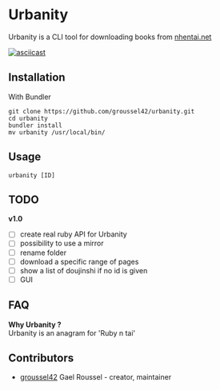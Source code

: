 # Urbanity

Urbanity is a CLI tool for downloading books from [nhentai.net](https://nhentai.net)

[![asciicast](https://asciinema.org/a/8qEybiLxydd26i7oXX8u1PkJM.svg)](https://asciinema.org/a/8qEybiLxydd26i7oXX8u1PkJM)

## Installation

With Bundler
```
git clone https://github.com/groussel42/urbanity.git
cd urbanity
bundler install
mv urbanity /usr/local/bin/
```

## Usage

```
urbanity [ID]
```

## TODO
**v1.0**
- [ ] create real ruby API for Urbanity
- [ ] possibility to use a mirror
- [ ] rename folder
- [ ] download a specific range of pages
- [ ] show a list of doujinshi if no id is given
- [ ] GUI

## FAQ
**Why Urbanity ?**  
Urbanity is an anagram for 'Ruby n tai'


## Contributors

- [groussel42](https://github.com/groussel42) Gael Roussel - creator, maintainer
